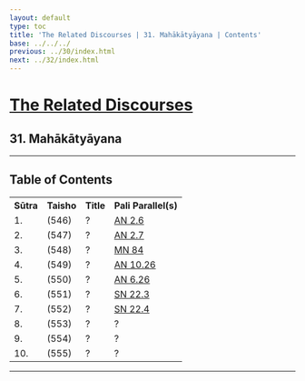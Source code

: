 ```yaml
---
layout: default
type: toc
title: 'The Related Discourses | 31. Mahākātyāyana | Contents'
base: ../../../
previous: ../30/index.html
next: ../32/index.html
---
```


<h1><a href="../index.html">The Related Discourses</a></h1>
<h2>31. Mahākātyāyana</h2>

<hr/>

<h2>Table of Contents</h2>

<table class="ma-toc">
  <th>Sūtra</th>
  <th>Taisho</th>
  <th>Title</th>
  <th>Pali Parallel(s)</th>
  <tr>
    <td>1.</td>
    <td>(546)</td>
    <td><a href="SA31_1.html"></a>?</td>
    <td><a href="https://suttacentral.net/an2.6" target="_blank">AN 2.6</a></td>
  </tr>
  <tr>
    <td>2.</td>
    <td>(547)</td>
    <td><a href="SA31_2.html"></a>?</td>
    <td><a href="https://suttacentral.net/an2.7" target="_blank">AN 2.7</a><!--EA 19.9--></td>
  </tr>
  <tr>
    <td>3.</td>
    <td>(548)</td>
    <td><a href="SA31_3.html"></a>?</td>
    <td><a href="https://suttacentral.net/mn84" target="_blank">MN 84</a></td>
  </tr>
  <tr>
    <td>4.</td>
    <td>(549)</td>
    <td><a href="SA31_4.html"></a>?</td>
    <td><a href="https://suttacentral.net/an10.26" target="_blank">AN 10.26</a></td>
  </tr>
  <tr>
    <td>5.</td>
    <td>(550)</td>
    <td><a href="SA31_5.html"></a>?</td>
    <td><a href="https://suttacentral.net/an6.26" target="_blank">AN 6.26</a></td>
  </tr>
  <tr>
    <td>6.</td>
    <td>(551)</td>
    <td><a href="SA31_6.html"></a>?</td>
    <td><a href="https://suttacentral.net/sn22.3" target="_blank">SN 22.3</a></td>
  </tr>
  <tr>
    <td>7.</td>
    <td>(552)</td>
    <td><a href="SA31_7.html"></a>?</td>
    <td><a href="https://suttacentral.net/sn22.4" target="_blank">SN 22.4</a></td>
  </tr>
  <tr>
    <td>8.</td>
    <td>(553)</td>
    <td><a href="SA31_8.html"></a>?</td>
    <td><a href="https://suttacentral.net/" target="_blank"></a>?</td>
  </tr>
  <tr>
    <td>9.</td>
    <td>(554)</td>
    <td><a href="SA31_9.html"></a>?</td>
    <td><a href="https://suttacentral.net/" target="_blank"></a>?</td>
  </tr>
  <tr>
    <td>10.</td>
    <td>(555)</td>
    <td><a href="SA31_10.html"></a>?</td>
    <td><a href="https://suttacentral.net/" target="_blank"></a>?</td>
  </tr>
</table>

<hr/>